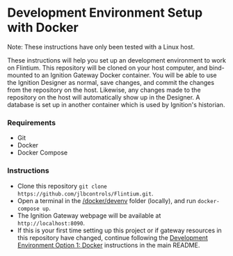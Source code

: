 
# Development Environment Setup with Docker
Note: These instructions have only been tested with a Linux host.

These instructions will help you set up an development environment to work on Flintium. This repository will be cloned on your host computer, and bind-mounted to an Ignition Gateway Docker container. You will be able to use the Ignition Designer as normal, save changes, and commit the changes from the repository on the host. Likewise, any changes made to the repository on the host will automatically show up in the Designer. A database is set up in another container which is used by Ignition's historian.  

### Requirements
* Git
* Docker
* Docker Compose

### Instructions
* Clone this repository `git clone https://github.com/jlbcontrols/Flintium.git`.
* Open a terminal in the [/docker/devenv](./devenv) folder (locally), and run `docker-compose up`.
* The Ignition Gateway webpage will be available at `http://localhost:8090`.
* If this is your first time setting up this project or if gateway resources in this repository have changed, continue following the [Development Environment Option 1: Docker](../README.md#option-1-docker) instructions in the main README.
